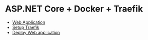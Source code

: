 # ASP.NET Core + Docker + Traefik

- [Web Application](./WebApplication)
- [Setup Traefik](./setup_traefik.bash)
- [Deploy Web application](./deploy.bash)
